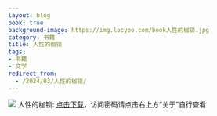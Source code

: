 ```yaml
---
layout: blog
book: true
background-image: https://img.locyoo.com/book人性的枷锁.jpg
category: 书籍
title: 人性的枷锁
tags:
- 书籍
- 文学
redirect_from:
  - /2024/03/人性的枷锁/
---
```

![](https://img.locyoo.com/book人性的枷锁.jpg)
人性的枷锁: <a name = "ref1" href="https://url18.ctfile.com/f/50983618-1347923635-817b5a?p=3619">点击下载</a>，访问密码请点击右上方“关于”自行查看